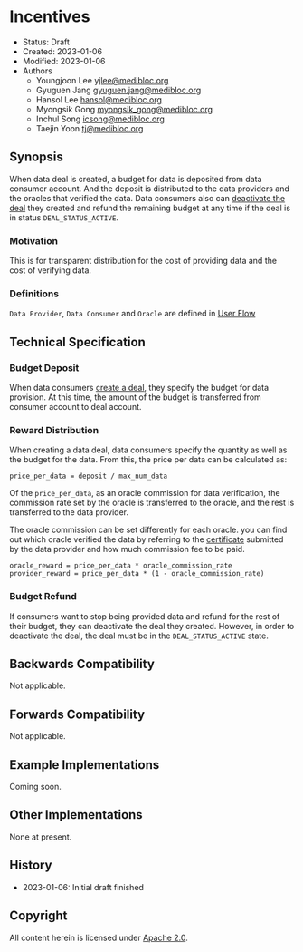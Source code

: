 # Incentives

- Status: Draft
- Created: 2023-01-06
- Modified: 2023-01-06
- Authors
  - Youngjoon Lee <yjlee@medibloc.org>
  - Gyuguen Jang <gyuguen.jang@medibloc.org>
  - Hansol Lee <hansol@medibloc.org>
  - Myongsik Gong <myongsik_gong@medibloc.org>
  - Inchul Song <icsong@medibloc.org>
  - Taejin Yoon <tj@medibloc.org>


## Synopsis

When data deal is created, a budget for data is deposited from data consumer account. 
And the deposit is distributed to the data providers and the oracles that verified the data.
Data consumers also can [deactivate the deal](./2-data-deal.md#Deactivate-Data-Deal) they created and refund the remaining budget at any time if the deal is in status `DEAL_STATUS_ACTIVE`.

### Motivation

This is for transparent distribution for the cost of providing data and the cost of verifying data.

### Definitions

`Data Provider`, `Data Consumer` and `Oracle` are defined in [User Flow](./1-user-flow.md)

## Technical Specification

### Budget Deposit

When data consumers [create a deal](./2-data-deal.md#create-data-deal), they specify the budget for data provision.
At this time, the amount of the budget is transferred from consumer account to deal account.

### Reward Distribution

When creating a data deal, data consumers specify the quantity as well as the budget for the data.
From this, the price per data can be calculated as:

```
price_per_data = deposit / max_num_data
```

Of the `price_per_data`, as an oracle commission for data verification, the commission rate set by the oracle is transferred to the oracle, and the rest is transferred to the data provider.

The oracle commission can be set differently for each oracle.
you can find out which oracle verified the data by referring to the [certificate](./4-data-validation.md#Response-Body) submitted by the data provider and how much commission fee to be paid.

```
oracle_reward = price_per_data * oracle_commission_rate
provider_reward = price_per_data * (1 - oracle_commission_rate)
```

### Budget Refund

If consumers want to stop being provided data and refund for the rest of their budget, they can deactivate the deal they created.
However, in order to deactivate the deal, the deal must be in the `DEAL_STATUS_ACTIVE` state.

## Backwards Compatibility

Not applicable.

## Forwards Compatibility

Not applicable.

## Example Implementations

Coming soon.

## Other Implementations

None at present.

## History

- 2023-01-06: Initial draft finished

## Copyright

All content herein is licensed under [Apache 2.0](https://www.apache.org/licenses/LICENSE-2.0).